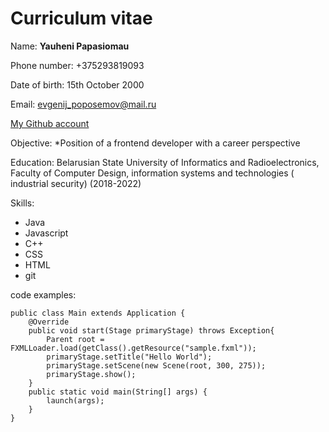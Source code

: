 Curriculum vitae
================

Name: **Yauheni Papasiomau**

Phone number: +375293819093

Date of birth: 15th October 2000

Email: evgenij_poposemov@mail.ru

[My Github account](https://github.com/JacksonFrontEnd)

Objective: *Position of a frontend developer with a career perspective

Education: Belarusian State University of Informatics and Radioelectronics, Faculty of Computer Design, information systems and technologies ( industrial security) (2018-2022)

Skills:
* Java
* Javascript
* C++
* CSS
* HTML
* git

code examples:
```
public class Main extends Application {
    @Override
    public void start(Stage primaryStage) throws Exception{
        Parent root = FXMLLoader.load(getClass().getResource("sample.fxml"));
        primaryStage.setTitle("Hello World");
        primaryStage.setScene(new Scene(root, 300, 275));
        primaryStage.show();
    }
    public static void main(String[] args) {
        launch(args);
    }
}
```